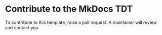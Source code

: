 # Contribute to the MkDocs TDT

To contribute to this template, raise a pull request. A maintainer will review and contact you.
